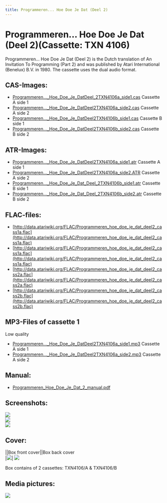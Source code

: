 ```yaml
---
title: Programmeren... Hoe Doe Je Dat (Deel 2)
---
```

# Programmeren... Hoe Doe Je Dat (Deel 2)(Cassette: TXN 4106)  
Programmeren... Hoe Doe Je Dat (Deel 2) is the Dutch translation of An Invitation To Programming (Part 2) and was published by Atari International (Benelux) B.V. in 1980. The cassette uses the dual audio format.  
  
## CAS-Images:  
- [Programmeren..._Hoe_Doe_Je_DatDeel_2TXN4106a_side1.cas](attachments/Programmeren..._Hoe_Doe_Je_DatDeel_2TXN4106a_side1.cas) Cassette A side 1  
- [Programmeren..._Hoe_Doe_Je_DatDeel2TXN4106a_side2.cas](attachments/Programmeren..._Hoe_Doe_Je_DatDeel2TXN4106a_side2.cas) Cassette A side 2  
- [Programmeren..._Hoe_Doe_Je_DatDeel2TXN4106b_side1.cas](attachments/Programmeren..._Hoe_Doe_Je_DatDeel2TXN4106b_side1.cas) Cassette B side 1  
- [Programmeren..._Hoe_Doe_Je_DatDeel2TXN4106b_side2.cas](attachments/Programmeren..._Hoe_Doe_Je_DatDeel2TXN4106b_side2.cas) Cassette B side 2  
  
## ATR-Images:  
- [Programmeren..._Hoe_Doe_Je_DatDeel2TXN4106a_side1.atr](attachments/Programmeren..._Hoe_Doe_Je_DatDeel2TXN4106a_side1.atr) Cassette A side 1  
- [Programmeren..._Hoe_Doe_Je_DatDeel2TXN4106a_side2.ATR](attachments/Programmeren..._Hoe_Doe_Je_DatDeel2TXN4106a_side2.ATR) Cassette A side 2  
- [Programmeren..._Hoe_Doe_Je_Dat_Deel_2TXN4106b_side1.atr](attachments/Programmeren..._Hoe_Doe_Je_Dat_Deel_2TXN4106b_side1.atr) Cassette B side 1  
- [Programmeren..._Hoe_Doe_Je_Dat_Deel_2TXN4106b_side2.atr](attachments/Programmeren..._Hoe_Doe_Je_Dat_Deel_2TXN4106b_side2.atr) Cassette B side 2  
  
## FLAC-files:  
- [http://data.atariwiki.org/FLAC/Programmeren_hoe_doe_je_dat_deel2_cass1a.flac](http://data.atariwiki.org/FLAC/Programmeren_hoe_doe_je_dat_deel2_cass1a.flac)  
- [http://data.atariwiki.org/FLAC/Programmeren_hoe_doe_je_dat_deel2_cass1a.flac](http://data.atariwiki.org/FLAC/Programmeren_hoe_doe_je_dat_deel2_cass1a.flac)  
- [http://data.atariwiki.org/FLAC/Programmeren_hoe_doe_je_dat_deel2_cass2a.flac](http://data.atariwiki.org/FLAC/Programmeren_hoe_doe_je_dat_deel2_cass2a.flac)  
- [http://data.atariwiki.org/FLAC/Programmeren_hoe_doe_je_dat_deel2_cass2b.flac](http://data.atariwiki.org/FLAC/Programmeren_hoe_doe_je_dat_deel2_cass2b.flac)  
  
## MP3-Files of cassette 1  
Low quality  
- [Programmeren..._Hoe_Doe_Je_DatDeel2TXN4106a_side1.mp3](attachments/Programmeren..._Hoe_Doe_Je_DatDeel2TXN4106a_side1.mp3) Cassette A side 1  
- [Programmeren..._Hoe_Doe_Je_DatDeel2TXN4106a_side2.mp3](attachments/Programmeren..._Hoe_Doe_Je_DatDeel2TXN4106a_side2.mp3) Cassette A side 2  
  
## Manual:  
- [Programmeren_Hoe_Doe_Je_Dat_2_manual.pdf](attachments/Programmeren_Hoe_Doe_Je_Dat_2_manual.pdf)  
  
## Screenshots:  
![](attachments/programmerendeel21.jpg)  
![](attachments/programmerendeel22.jpg)  
![](attachments/programmerendeel23.jpg)  
  
## Cover:  
||Box front cover||Box back cover  
|![](attachments/Programmere_Deel2_front.jpg)| ![](attachments/Programmere_Deel2_back.jpg)  
  
Box contains of 2 cassettes: TXN4106/A & TXN4106/B  
  
## Media pictures:  
![](attachments/Programmeren_Hoe_Doe_Je_Dat_2_cassette1.jpg)  
